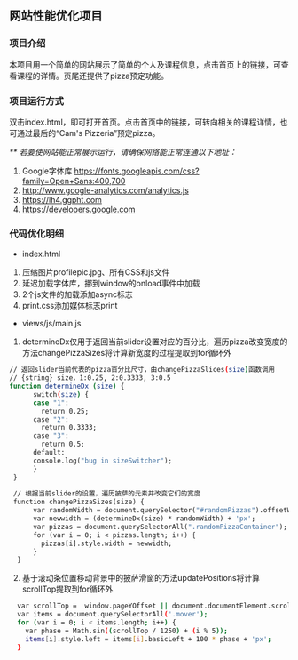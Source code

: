 ## 网站性能优化项目

### 项目介绍

本项目用一个简单的网站展示了简单的个人及课程信息，点击首页上的链接，可查看课程的详情。页尾还提供了pizza预定功能。

### 项目运行方式

双击index.html，即可打开首页。点击首页中的链接，可转向相关的课程详情，也可通过最后的“Cam's Pizzeria”预定pizza。

_** 若要使网站能正常展示运行，请确保网络能正常连通以下地址：_
1. Google字体库 https://fonts.googleapis.com/css?family=Open+Sans:400,700
2. http://www.google-analytics.com/analytics.js
3. https://lh4.ggpht.com
4. https://developers.google.com

### 代码优化明细

* index.html
1. 压缩图片profilepic.jpg、所有CSS和js文件
2. 延迟加载字体库，挪到window的onload事件中加载
3. 2个js文件的加载添加async标志
4. print.css添加媒体标志print

* views/js/main.js
1. determineDx仅用于返回当前slider设置对应的百分比，遍历pizza改变宽度的方法changePizzaSizes将计算新宽度的过程提取到for循环外
``` bash
// 返回slider当前代表的pizza百分比尺寸，由changePizzaSlices(size)函数调用   
// {string} size，1:0.25, 2:0.3333, 3:0.5  
function determineDx (size) {      
      switch(size) {        
      case "1":         
        return 0.25;        
      case "2":          
        return 0.3333;        
      case "3":          
        return 0.5;        
      default:          
      console.log("bug in sizeSwitcher");      
      }  
 }
 
 // 根据当前slider的设置，遍历披萨的元素并改变它们的宽度  
 function changePizzaSizes(size) {    
      var randomWidth = document.querySelector("#randomPizzas").offsetWidth;    
      var newwidth = (determineDx(size) * randomWidth) + 'px';    
      var pizzas = document.querySelectorAll(".randomPizzaContainer");    
      for (var i = 0; i < pizzas.length; i++) {      
        pizzas[i].style.width = newwidth;    
      }  
  }
```
2. 基于滚动条位置移动背景中的披萨滑窗的方法updatePositions将计算scrollTop提取到for循环外
``` bash
  var scrollTop =  window.pageYOffset || document.documentElement.scrollTop || document.body.scrollTop;
  var items = document.querySelectorAll('.mover');  
  for (var i = 0; i < items.length; i++) {    
    var phase = Math.sin((scrollTop / 1250) + (i % 5));    
    items[i].style.left = items[i].basicLeft + 100 * phase + 'px';  
  }
```
